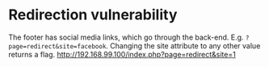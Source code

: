 # Redirection vulnerability
The footer has social media links, which go through the back-end. E.g. `?page=redirect&site=facebook`. Changing the site attribute to any other value returns a flag.
http://192.168.99.100/index.php?page=redirect&site=1
